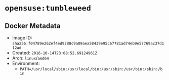 # `opensuse:tumbleweed`

## Docker Metadata

- Image ID: `sha256:f04789e262ef4ed9288c9a09aea58439e95c67781ad74eb9e57769ac37d112ad`
- Created: `2016-10-14T23:08:52.69124961Z`
- Arch: `linux`/`amd64`
- Environment:
  - `PATH=/usr/local/sbin:/usr/local/bin:/usr/sbin:/usr/bin:/sbin:/bin`
